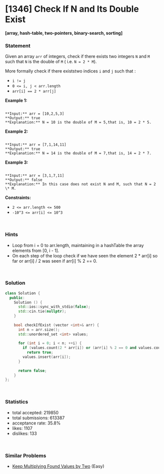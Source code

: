 # [1346] Check If N and Its Double Exist

**[array, hash-table, two-pointers, binary-search, sorting]**

### Statement

Given an array `arr` of integers, check if there exists two integers `N` and `M` such that `N` is the double of `M` ( i.e. `N = 2 * M`).

More formally check if there existstwo indices `i` and `j` such that :

* `i != j`
* `0 <= i, j < arr.length`
* `arr[i] == 2 * arr[j]`


**Example 1:**

```

**Input:** arr = [10,2,5,3]
**Output:** true
**Explanation:** N = 10 is the double of M = 5,that is, 10 = 2 * 5.

```

**Example 2:**

```

**Input:** arr = [7,1,14,11]
**Output:** true
**Explanation:** N = 14 is the double of M = 7,that is, 14 = 2 * 7.

```

**Example 3:**

```

**Input:** arr = [3,1,7,11]
**Output:** false
**Explanation:** In this case does not exist N and M, such that N = 2 \* M.

```

**Constraints:**
* `2 <= arr.length <= 500`
* `-10^3 <= arr[i] <= 10^3`


<br>

### Hints

- Loop from i = 0 to arr.length, maintaining in a hashTable the array elements from [0, i - 1].
- On each step of the loop check if we have seen the element 2 * arr[i] so far or arr[i] / 2 was seen if arr[i] % 2 == 0.

<br>

### Solution

```cpp
class Solution {
  public:
    Solution () {
      std::ios::sync_with_stdio(false);
      std::cin.tie(nullptr);
    }
  
    bool checkIfExist (vector <int>& arr) {
      int n = arr.size();
      std::unordered_set <int> values;
      
      for (int i = 0; i < n; ++i) {
        if (values.count(2 * arr[i]) or (arr[i] % 2 == 0 and values.count(arr[i] / 2)))
          return true;
        values.insert(arr[i]);
      }
      
      return false;
    }
};
```

<br>

### Statistics

- total accepted: 219850
- total submissions: 613387
- acceptance rate: 35.8%
- likes: 1107
- dislikes: 133

<br>

### Similar Problems

- [Keep Multiplying Found Values by Two](https://leetcode.com/problems/keep-multiplying-found-values-by-two) (Easy)

